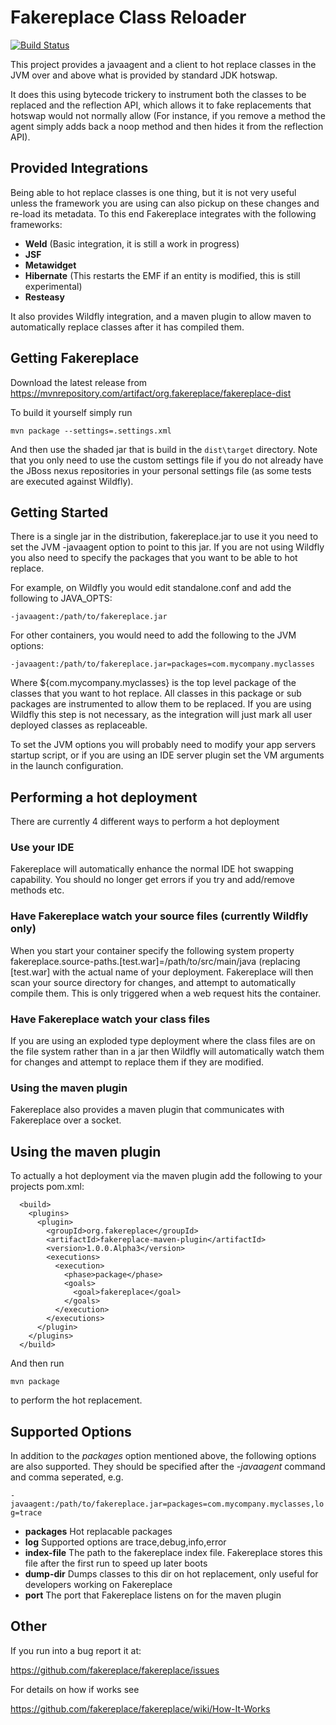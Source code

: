 Fakereplace Class Reloader
==========================

[![Build Status](https://travis-ci.org/fakereplace/fakereplace.svg?branch=master)](https://travis-ci.org/fakereplace/fakereplace)

This project provides a javaagent and a client to hot replace classes in the JVM over and above what is provided by
standard JDK hotswap.

It does this using bytecode trickery to instrument both the classes to be replaced and the reflection API, which allows
it to fake replacements that hotswap would not normally allow (For instance, if you remove a method the agent simply
adds back a noop method and then hides it from the reflection API).


Provided Integrations
---------------------

Being able to hot replace classes is one thing, but it is not very useful unless the framework you are using can also
pickup on these changes and re-load its metadata. To this end Fakereplace integrates with the following frameworks:

* **Weld** (Basic integration, it is still a work in progress)
* **JSF**
* **Metawidget**
* **Hibernate** (This restarts the EMF if an entity is modified, this is still experimental)
* **Resteasy**

It also provides Wildfly integration, and a maven plugin to allow maven to automatically replace classes after it has
compiled them.

Getting Fakereplace
-------------------

Download the latest release from https://mvnrepository.com/artifact/org.fakereplace/fakereplace-dist

To build it yourself simply run

`
mvn package --settings=.settings.xml
`

And then use the shaded jar that is build in the `dist\target` directory. Note that you only need to use the custom settings
file if you do not already have the JBoss nexus repositories in your personal settings file (as some tests are executed
against Wildfly).

Getting Started
---------------

There is a single jar in the distribution, fakereplace.jar to use it you need to set the JVM -javaagent option to point
to this jar. If you are not using Wildfly you also need to specify the packages that you want to be able to hot
replace.

For example, on Wildfly you would edit standalone.conf and add the following to JAVA_OPTS:

`
-javaagent:/path/to/fakereplace.jar
`

For other containers, you would need to add the following to the JVM options:

`
-javaagent:/path/to/fakereplace.jar=packages=com.mycompany.myclasses
`

Where ${com.mycompany.myclasses} is the top level package of the classes that you want to hot replace. All classes in
this package or sub packages are instrumented to allow them to be replaced. If you are using Wildfly this step is not
necessary, as the integration will just mark all user deployed classes as replaceable.

To set the JVM options you will probably need to modify your app servers startup script, or if you are using an IDE
server plugin set the VM arguments in the launch configuration.

Performing a hot deployment
---------------------------

There are currently 4 different ways to perform a hot deployment

### Use your IDE

Fakereplace will automatically enhance the normal IDE hot swapping capability. You should no longer get errors if you try and add/remove methods etc.

### Have Fakereplace watch your source files (currently Wildfly only)

When you start your container specify the following system property fakereplace.source-paths.[test.war]=/path/to/src/main/java (replacing [test.war] with the actual name of your deployment.
Fakereplace will then scan your source directory for changes, and attempt to automatically compile them. This is only triggered when a web request hits the container.

### Have Fakereplace watch your class files

If you are using an exploded type deployment where the class files are on the file system rather than in a jar then Wildfly will automatically watch them for changes and attempt to replace them if they are modified.

### Using the maven plugin

Fakereplace also provides a maven plugin that communicates with Fakereplace over a socket.

Using the maven plugin
----------------------

To actually a hot deployment via the maven plugin add the following to your projects
pom.xml:


      <build>
        <plugins>
          <plugin>
            <groupId>org.fakereplace</groupId>
            <artifactId>fakereplace-maven-plugin</artifactId>
            <version>1.0.0.Alpha3</version>
            <executions>
              <execution>
                <phase>package</phase>
                <goals>
                  <goal>fakereplace</goal>
                </goals>
              </execution>
            </executions>
          </plugin>
        </plugins>
      </build>

And then run

`
mvn package
`

to perform the hot replacement.


Supported Options
-----------------
In addition to the *packages* option mentioned above, the following options are also supported. They should be specified
after the *-javaagent* command and comma seperated, e.g.

`
-javaagent:/path/to/fakereplace.jar=packages=com.mycompany.myclasses,log=trace
`

* **packages** Hot replacable packages
* **log** Supported options are trace,debug,info,error
* **index-file** The path to the fakereplace index file. Fakereplace stores this file after the first run to speed up later boots
* **dump-dir** Dumps classes to this dir on hot replacement, only useful for developers working on Fakereplace
* **port** The port that Fakereplace listens on for the maven plugin

Other
-----

If you run into a bug report it at:

https://github.com/fakereplace/fakereplace/issues


For details on how if works see

https://github.com/fakereplace/fakereplace/wiki/How-It-Works


